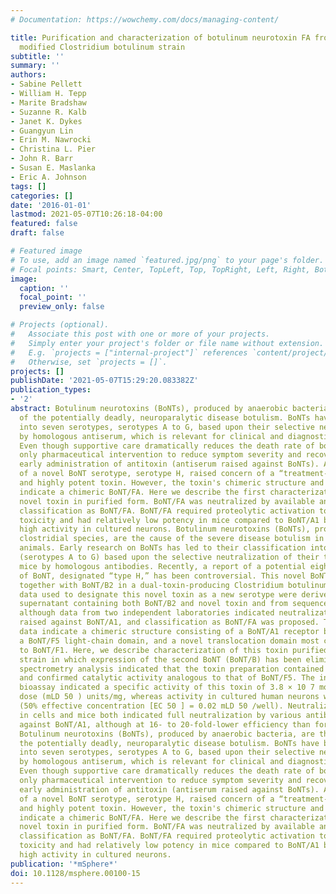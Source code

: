 ```yaml
---
# Documentation: https://wowchemy.com/docs/managing-content/

title: Purification and characterization of botulinum neurotoxin FA from a genetically
  modified Clostridium botulinum strain
subtitle: ''
summary: ''
authors:
- Sabine Pellett
- William H. Tepp
- Marite Bradshaw
- Suzanne R. Kalb
- Janet K. Dykes
- Guangyun Lin
- Erin M. Nawrocki
- Christina L. Pier
- John R. Barr
- Susan E. Maslanka
- Eric A. Johnson
tags: []
categories: []
date: '2016-01-01'
lastmod: 2021-05-07T10:26:18-04:00
featured: false
draft: false

# Featured image
# To use, add an image named `featured.jpg/png` to your page's folder.
# Focal points: Smart, Center, TopLeft, Top, TopRight, Left, Right, BottomLeft, Bottom, BottomRight.
image:
  caption: ''
  focal_point: ''
  preview_only: false

# Projects (optional).
#   Associate this post with one or more of your projects.
#   Simply enter your project's folder or file name without extension.
#   E.g. `projects = ["internal-project"]` references `content/project/deep-learning/index.md`.
#   Otherwise, set `projects = []`.
projects: []
publishDate: '2021-05-07T15:29:20.083382Z'
publication_types:
- '2'
abstract: Botulinum neurotoxins (BoNTs), produced by anaerobic bacteria, are the cause
  of the potentially deadly, neuroparalytic disease botulism. BoNTs have been classified
  into seven serotypes, serotypes A to G, based upon their selective neutralization
  by homologous antiserum, which is relevant for clinical and diagnostic purposes.
  Even though supportive care dramatically reduces the death rate of botulism, the
  only pharmaceutical intervention to reduce symptom severity and recovery time is
  early administration of antitoxin (antiserum raised against BoNTs). A recent report
  of a novel BoNT serotype, serotype H, raised concern of a “treatment-resistant”
  and highly potent toxin. However, the toxin's chimeric structure and characteristics
  indicate a chimeric BoNT/FA. Here we describe the first characterization of this
  novel toxin in purified form. BoNT/FA was neutralized by available antitoxins, supporting
  classification as BoNT/FA. BoNT/FA required proteolytic activation to achieve full
  toxicity and had relatively low potency in mice compared to BoNT/A1 but surprisingly
  high activity in cultured neurons. Botulinum neurotoxins (BoNTs), produced by neurotoxigenic
  clostridial species, are the cause of the severe disease botulism in humans and
  animals. Early research on BoNTs has led to their classification into seven serotypes
  (serotypes A to G) based upon the selective neutralization of their toxicity in
  mice by homologous antibodies. Recently, a report of a potential eighth serotype
  of BoNT, designated “type H,” has been controversial. This novel BoNT was produced
  together with BoNT/B2 in a dual-toxin-producing Clostridium botulinum strain. The
  data used to designate this novel toxin as a new serotype were derived from culture
  supernatant containing both BoNT/B2 and novel toxin and from sequence information,
  although data from two independent laboratories indicated neutralization by antibodies
  raised against BoNT/A1, and classification as BoNT/FA was proposed. The sequence
  data indicate a chimeric structure consisting of a BoNT/A1 receptor binding domain,
  a BoNT/F5 light-chain domain, and a novel translocation domain most closely related
  to BoNT/F1. Here, we describe characterization of this toxin purified from the native
  strain in which expression of the second BoNT (BoNT/B) has been eliminated. Mass
  spectrometry analysis indicated that the toxin preparation contained only BoNT/FA
  and confirmed catalytic activity analogous to that of BoNT/F5. The in vivo mouse
  bioassay indicated a specific activity of this toxin of 3.8 × 10 7 mouse 50% lethal
  dose (mLD 50 ) units/mg, whereas activity in cultured human neurons was very high
  (50% effective concentration [EC 50 ] = 0.02 mLD 50 /well). Neutralization assays
  in cells and mice both indicated full neutralization by various antibodies raised
  against BoNT/A1, although at 16- to 20-fold-lower efficiency than for BoNT/A1. IMPORTANCE
  Botulinum neurotoxins (BoNTs), produced by anaerobic bacteria, are the cause of
  the potentially deadly, neuroparalytic disease botulism. BoNTs have been classified
  into seven serotypes, serotypes A to G, based upon their selective neutralization
  by homologous antiserum, which is relevant for clinical and diagnostic purposes.
  Even though supportive care dramatically reduces the death rate of botulism, the
  only pharmaceutical intervention to reduce symptom severity and recovery time is
  early administration of antitoxin (antiserum raised against BoNTs). A recent report
  of a novel BoNT serotype, serotype H, raised concern of a “treatment-resistant”
  and highly potent toxin. However, the toxin's chimeric structure and characteristics
  indicate a chimeric BoNT/FA. Here we describe the first characterization of this
  novel toxin in purified form. BoNT/FA was neutralized by available antitoxins, supporting
  classification as BoNT/FA. BoNT/FA required proteolytic activation to achieve full
  toxicity and had relatively low potency in mice compared to BoNT/A1 but surprisingly
  high activity in cultured neurons.
publication: '*mSphere*'
doi: 10.1128/msphere.00100-15
---
```

